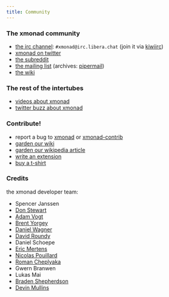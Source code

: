 ```yaml
---
title: Community
---
```


<div class="row">
<div class="col-lg" markdown="1">

### The xmonad community

*   [the irc channel](https://www.haskell.org/irc/): `#xmonad@irc.libera.chat` (join it via [kiwiirc](https://kiwiirc.com/nextclient/irc.libera.chat/?#xmonad))
*   [xmonad on twitter](https://twitter.com/xmonad)
*   [the subreddit](https://old.reddit.com/r/xmonad/)
*   [the mailing list](https://mail.haskell.org/cgi-bin/mailman/listinfo/xmonad) (archives: [pipermail](https://mail.haskell.org/pipermail/xmonad/))
*   [the wiki](https://wiki.haskell.org/Xmonad)

### The rest of the intertubes

*   [videos about xmonad](videos.html)
*   [twitter buzz about xmonad](https://twitter.com/search?q=xmonad)

### Contribute!

*   report a bug to [xmonad](https://github.com/xmonad/xmonad/issues) or [xmonad-contrib](https://github.com/xmonad/xmonad-contrib/issues)
*   [garden our wiki](https://wiki.haskell.org/Xmonad)
*   [garden our wikipedia article](https://en.wikipedia.org/wiki/Xmonad)
*   [write an extension](https://wiki.haskell.org/Xmonad/xmonad_development_tutorial)
*   [buy a t-shirt](https://www.spreadshirt.com/shop.php?op=article&article_id=2125373)

</div>
<div class="col-lg" markdown="1">

### Credits

the xmonad developer team:

<div class="list-col-3" markdown="1">

*   Spencer Janssen
*   [Don Stewart](http://donsbot.wordpress.com/)
*   [Adam Vogt](http://www.eng.uwaterloo.ca/~aavogt/)
*   [Brent Yorgey](http://byorgey.wordpress.com/)
*   [Daniel Wagner](http://www.dmwit.com/)
*   [David Roundy](http://physics.oregonstate.edu/~roundyd/people.php)
*   Daniel Schoepe
*   [Eric Mertens](http://github.com/glguy)
*   [Nicolas Pouillard](http://nicolaspouillard.fr/)
*   [Roman Cheplyaka](http://ro-che.info/)
*   Gwern Branwen
*   Lukas Mai
*   [Braden Shepherdson](http://braincrater.wordpress.com/)
*   [Devin Mullins](http://twifkak.com/)

</div>
</div>
</div>
